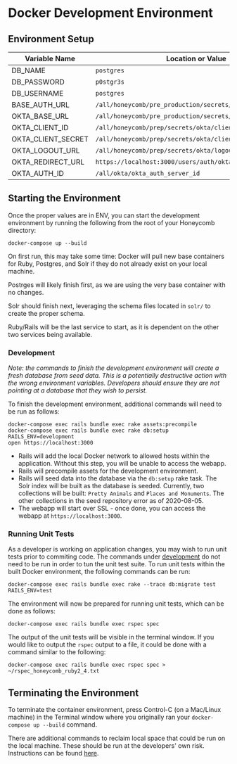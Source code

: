 # Docker Development Environment

## Environment Setup

Variable Name | Location or Value
--------------|--------------------
DB_NAME | `postgres`
DB_PASSWORD | `p0stgr3s`
DB_USERNAME | `postgres`
BASE_AUTH_URL | `/all/honeycomb/pre_production/secrets/okta/base_auth_url`
OKTA_BASE_URL | `/all/honeycomb/pre_production/secrets/okta/base_auth_url`
OKTA_CLIENT_ID | `/all/honeycomb/prep/secrets/okta/client_id`
OKTA_CLIENT_SECRET | `/all/honeycomb/prep/secrets/okta/client_secret`
OKTA_LOGOUT_URL | `/all/honeycomb/prep/secrets/okta/logout_url`
OKTA_REDIRECT_URL | `https://localhost:3000/users/auth/oktaoauth/callback`
OKTA_AUTH_ID | `/all/okta/okta_auth_server_id`

## Starting the Environment

Once the proper values are in ENV, you can start the development environment by running the following from the root of your Honeycomb directory:

```console
docker-compose up --build
```

On first run, this may take some time: Docker will pull new base containers for Ruby, Postgres, and Solr if they do not already exist on your local machine.

Postrges will likely finish first, as we are using the very base container with no changes.

Solr should finish next, leveraging the schema files located in `solr/` to create the proper schema.

Ruby/Rails will be the last service to start, as it is dependent on the other two services being available.

### Development

_Note: the commands to finish the development environment will create a fresh database from seed data. This is a potentially destructive action with the wrong environment variables. Developers should ensure they are not pointing at a database that they wish to persist._

To finish the development environment, additional commands will need to be run as follows:

```console
docker-compose exec rails bundle exec rake assets:precompile
docker-compose exec rails bundle exec rake db:setup RAILS_ENV=development
open https://localhost:3000
```

* Rails will add the local Docker network to allowed hosts within the application. Without this step, you will be unable to access the webapp.
* Rails will precompile assets for the development environment.
* Rails will seed data into the database via the `db:setup` rake task. The Solr index will be built as the database is seeded. Currently, two collections will be built: `Pretty Animals` and `Places and Monuments`. The other collections in the seed repository error as of 2020-08-05.
* The webapp will start over SSL - once done, you can access the webapp at `https://localhost:3000`.

### Running Unit Tests

As a developer is working on application changes, you may wish to run unit tests prior to commiting code. The commands under [development](#development) do not need to be run in order to tun the unit test suite. To run unit tests within the built Docker environment, the following commands can be run:

```console
docker-compose exec rails bundle exec rake --trace db:migrate test RAILS_ENV=test
```

The environment will now be prepared for running unit tests, which can be done as follows:

```console
docker-compose exec rails bundle exec rspec spec
```

The output of the unit tests will be visible in the terminal window. If you would like to output the `rspec` output to a file, it could be done with a command similar to the following:

```console
docker-compose exec rails bundle exec rspec spec > ~/rspec_honeycomb_ruby2_4.txt
```

## Terminating the Environment

To terminate the container environment, press Control-C (on a Mac/Linux machine) in the Terminal window where you originally ran your `docker-compose up --build` command.

There are additional commands to reclaim local space that could be run on the local machine. These should be run at the developers' own risk. Instructions can be found [here](http://jimhoskins.com/2013/07/27/remove-untagged-docker-images.html).
